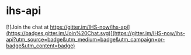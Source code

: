# ihs-api

[![Join the chat at https://gitter.im/IHS-now/ihs-api](https://badges.gitter.im/Join%20Chat.svg)](https://gitter.im/IHS-now/ihs-api?utm_source=badge&utm_medium=badge&utm_campaign=pr-badge&utm_content=badge)
